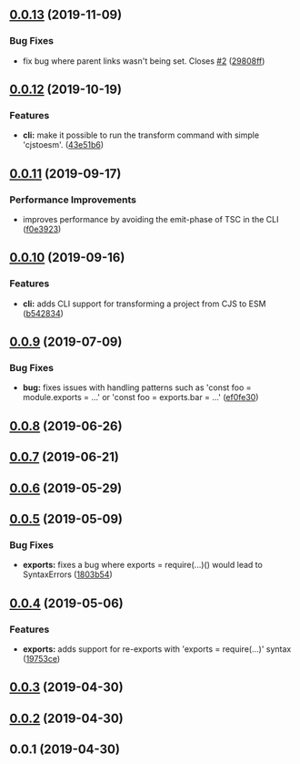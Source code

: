 ## [0.0.13](https://github.com/wessberg/cjs-to-esm-transformer/compare/v0.0.12...v0.0.13) (2019-11-09)

### Bug Fixes

- fix bug where parent links wasn't being set. Closes [#2](https://github.com/wessberg/cjs-to-esm-transformer/issues/2) ([29808ff](https://github.com/wessberg/cjs-to-esm-transformer/commit/29808ff8f74a811f25603ecc7a74893a9a1f4d61))

## [0.0.12](https://github.com/wessberg/cjs-to-esm-transformer/compare/v0.0.11...v0.0.12) (2019-10-19)

### Features

- **cli:** make it possible to run the transform command with simple 'cjstoesm'. ([43e51b6](https://github.com/wessberg/cjs-to-esm-transformer/commit/43e51b6a15f85c2b5f95e56c42059a49d48c0bb4))

## [0.0.11](https://github.com/wessberg/cjs-to-esm-transformer/compare/v0.0.10...v0.0.11) (2019-09-17)

### Performance Improvements

- improves performance by avoiding the emit-phase of TSC in the CLI ([f0e3923](https://github.com/wessberg/cjs-to-esm-transformer/commit/f0e39233d63cecfc3c919e2d71b1c8c9ab1ab6de))

## [0.0.10](https://github.com/wessberg/cjs-to-esm-transformer/compare/v0.0.9...v0.0.10) (2019-09-16)

### Features

- **cli:** adds CLI support for transforming a project from CJS to ESM ([b542834](https://github.com/wessberg/cjs-to-esm-transformer/commit/b5428345abb918901f8e471d81f200440f0ac068))

## [0.0.9](https://github.com/wessberg/cjs-to-esm-transformer/compare/v0.0.8...v0.0.9) (2019-07-09)

### Bug Fixes

- **bug:** fixes issues with handling patterns such as 'const foo = module.exports = ...' or 'const foo = exports.bar = ...' ([ef0fe30](https://github.com/wessberg/cjs-to-esm-transformer/commit/ef0fe303d355b15e68fcdf836277270748f517e2))

## [0.0.8](https://github.com/wessberg/cjs-to-esm-transformer/compare/v0.0.7...v0.0.8) (2019-06-26)

## [0.0.7](https://github.com/wessberg/cjs-to-esm-transformer/compare/v0.0.6...v0.0.7) (2019-06-21)

## [0.0.6](https://github.com/wessberg/cjs-to-esm-transformer/compare/v0.0.5...v0.0.6) (2019-05-29)

## [0.0.5](https://github.com/wessberg/cjs-to-esm-transformer/compare/v0.0.4...v0.0.5) (2019-05-09)

### Bug Fixes

- **exports:** fixes a bug where exports = require(...)() would lead to SyntaxErrors ([1803b54](https://github.com/wessberg/cjs-to-esm-transformer/commit/1803b54c80a23540311cd7f92095af2eeb7f804a))

## [0.0.4](https://github.com/wessberg/cjs-to-esm-transformer/compare/v0.0.3...v0.0.4) (2019-05-06)

### Features

- **exports:** adds support for re-exports with 'exports = require(...)' syntax ([19753ce](https://github.com/wessberg/cjs-to-esm-transformer/commit/19753cef73ece3af39687ff49819a0ff388cc710))

## [0.0.3](https://github.com/wessberg/cjs-to-esm-transformer/compare/v0.0.2...v0.0.3) (2019-04-30)

## [0.0.2](https://github.com/wessberg/cjs-to-esm-transformer/compare/v0.0.1...v0.0.2) (2019-04-30)

## 0.0.1 (2019-04-30)
